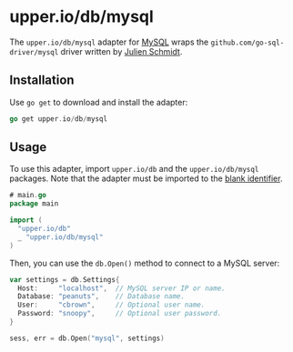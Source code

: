 # upper.io/db/mysql

The `upper.io/db/mysql` adapter for [MySQL][2] wraps the
`github.com/go-sql-driver/mysql` driver written by [Julien Schmidt][1].

## Installation

Use `go get` to download and install the adapter:

```go
go get upper.io/db/mysql
```

## Usage

To use this adapter, import `upper.io/db` and the `upper.io/db/mysql` packages.
Note that the adapter must be imported to the [blank identifier][2].

```go
# main.go
package main

import (
  "upper.io/db"
  _ "upper.io/db/mysql"
)
```

Then, you can use the `db.Open()` method to connect to a MySQL server:

```go
var settings = db.Settings{
  Host:     "localhost",  // MySQL server IP or name.
  Database: "peanuts",    // Database name.
  User:     "cbrown",     // Optional user name.
  Password: "snoopy",     // Optional user password.
}

sess, err = db.Open("mysql", settings)
```

[1]: https://github.com/go-sql-driver/mysql
[2]: http://www.mysql.com
